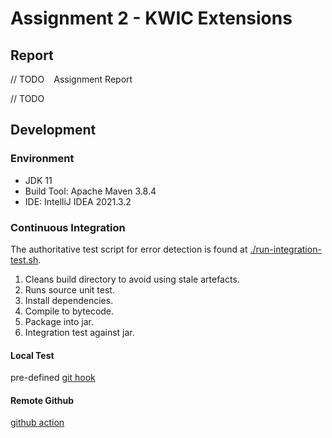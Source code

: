 # Assignment 2 - KWIC Extensions

## Report

// TODO
` ` Assignment Report

// TODO

## Development

### Environment

- JDK 11
- Build Tool: Apache Maven 3.8.4
- IDE: IntelliJ IDEA 2021.3.2

### Continuous Integration

The authoritative test script for error detection is found at [./run-integration-test.sh](./run-integration-test.sh).

1. Cleans build directory to avoid using stale artefacts.
2. Runs source unit test.
3. Install dependencies.
4. Compile to bytecode.
5. Package into jar.
6. Integration test against jar.

#### Local Test

pre-defined [git hook](./dev/pre-commit)

#### Remote Github

[github action](./.github/workflows/flow.yaml)
